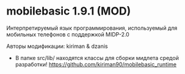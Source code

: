 mobilebasic 1.9.1 (MOD)
===========
Интерпретируемый язык программирования, используемый для мобильных телефонов с поддержкой MIDP-2.0

Авторы модификации: kiriman & dzanis

* В папке src/lib/ находятся классы для сборки мидлета средой разработки!
https://github.com/kiriman90/mobilebasic_runtime

